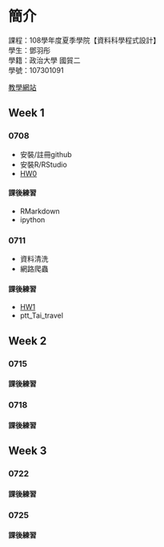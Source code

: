 ﻿# 簡介

課程：108學年度夏季學院【資料科學程式設計】  
學生：鄧羽彤  
學籍：政治大學 國貿二  
學號：107301091  
		
		
[教學網站](http://peculab.org/)
## Week 1
### 0708
* 安裝/註冊github  
* 安裝R/RStudio  
* [HW0](https://yt-deng.github.io/YT-D/Week%201/HW0)
#### 課後練習
* RMarkdown
* ipython
### 0711
* 資料清洗
* 網路爬蟲
#### 課後練習
* [HW1](https://yt-deng.github.io/YT-D/Week%201/data/DATA)
* ptt_Tai_travel
## Week 2
### 0715
#### 課後練習
### 0718
#### 課後練習
## Week 3
### 0722
#### 課後練習
### 0725
#### 課後練習